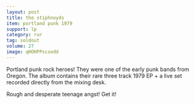 ```yaml
---
layout: post
title: the stiphnoyds
item: portland punk 1979
support: lp
category: rur
tag: soldout
volume: 27
image: qHOHPPscsodd
---
```


Portland punk rock heroes! They were one of the early punk bands from Oregon. The album contains their rare three track 1979 EP + a live set recorded directly from the mixing desk.

Rough and desperate teenage angst! Get it!
